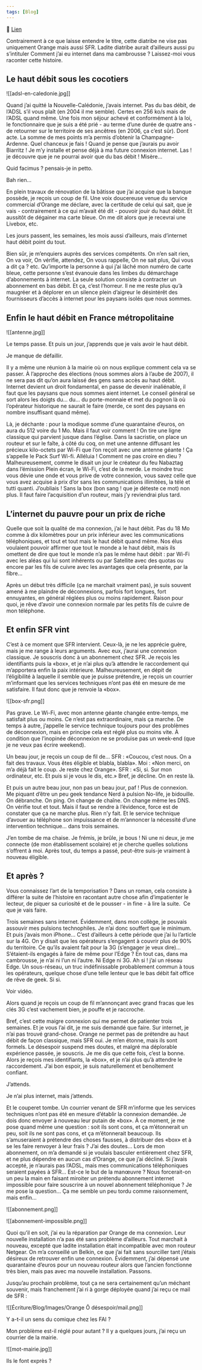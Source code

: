 ```yaml
---
tags: [Blog]
---
```


🔗 [Lien](https://www.ralentirtravaux.com/le_blog/orange-o-desespoir-ou-l’incroyable-histoire-de-mon-abonnement-internet/)

Contrairement à ce que laisse entendre le titre, cette diatribe ne vise pas uniquement Orange mais aussi SFR. Ladite diatribe aurait d’ailleurs aussi pu s’intituler Comment j’ai eu internet dans ma cambrousse ? Laissez-moi vous raconter cette histoire.

## Le haut débit sous les cocotiers
![[adsl-en-caledonie.jpg]]

Quand j’ai quitté la Nouvelle-Calédonie, j’avais internet. Pas du bas débit, de l’ADSL s’il vous plaît (en 2004 il me semble). Certes en 256 ko/s mais de l’ADSL quand même. Une fois mon séjour achevé et conformément à la loi, le fonctionnaire que je suis a été prié - au terme d’une durée de quatre ans - de retourner sur le territoire de ses ancêtres (en 2006, ça c’est sûr). Dont acte. La somme de mes points m’a permis d’obtenir la Champagne-Ardenne. Quel chanceux je fais ! Quand je pense que j’aurais pu avoir Biarritz ! Je m’y installe et pense déjà à ma future connexion internet. Las ! je découvre que je ne pourrai avoir que du bas débit ! Misère...

Quid facimus ? pensais-je in petto.

Bah rien...

En plein travaux de rénovation de la bâtisse que j’ai acquise que la banque possède, je reçois un coup de fil. Une voix doucereuse venue du service commercial d’Orange me déclare, avec la certitude de celui qui sait, que je vais - contrairement à ce qui m’avait été dit - pouvoir jouir du haut débit. Et aussitôt de dégainer ma carte bleue. On me dit alors que je recevrai une Livebox, etc.

Les jours passent, les semaines, les mois aussi d’ailleurs, mais d’internet haut débit point du tout.

Bien sûr, je m’enquiers auprès des services compétents. On n’en sait rien, On va voir, On vérifie, attendez, On vous rappelle, On ne sait plus, Qui vous a dit ça ? etc. Qu’importe la personne à qui j’ai lâché mon numéro de carte bleue, cette personne s’est évanouie dans les limbes du démarchage d’abonnements à internet. La seule solution consiste à contracter un abonnement en bas débit. Et ça, c’est l’horreur. Il ne me reste plus qu’à maugréer et à déplorer en un silence plein d’aigreur le désintérêt des fournisseurs d’accès à internet pour les paysans isolés que nous sommes.

## Enfin le haut débit en France métropolitaine

![[antenne.jpg]]

Le temps passe. Et puis un jour, j’apprends que je vais avoir le haut débit.

Je manque de défaillir.

Il y a même une réunion à la mairie où on nous explique comment cela va se passer. À l’approche des élections (nous sommes alors à l’aube de 2007), il ne sera pas dit qu’on aura laissé des gens sans accès au haut débit. Internet devient un droit fondamental, en passe de devenir inaliénable, il faut que les paysans que nous sommes aient internet. Le conseil général se sort alors les doigts du... du... du porte-monnaie et met du pognon là où l’opérateur historique ne saurait le faire (merde, ce sont des paysans en nombre insuffisant quand même).

Là, je déchante : pour la modique somme d’une quarantaine d’euros, on aura du 512 voire du 1 Mo. Mais il faut voir comment ! On tire une ligne classique qui parvient jusque dans l’église. Dans la sacristie, on place un routeur et sur le faîte, à côté du coq, on met une antenne diffusant les précieux kilo-octets par Wi-Fi que l’on reçoit avec une antenne géante ! Ça s’appelle le Pack Surf Wi-fi. Alléluia ! Comment ne pas croire en dieu ? Malheureusement, comme le disait un jour le créateur du feu Nabaztag dans l’émission Plein écran, le Wi-Fi, c’est de la merde. Le moindre truc vous dévie une onde et vous prive de votre connexion, vous savez celle que vous avez acquise à prix d’or sans les communications illimitées, la télé et tutti quanti. J’oubliais ! Sans la box (bon sang ! que je déteste ce mot) non plus. Il faut faire l’acquisition d’un routeur, mais j’y reviendrai plus tard.

## L’internet du pauvre pour un prix de riche

Quelle que soit la qualité de ma connexion, j’ai le haut débit. Pas du 18 Mo comme à dix kilomètres pour un prix inférieur avec les communications téléphoniques, et tout et tout mais le haut débit quand même. Nos élus voulaient pouvoir affirmer que tout le monde a le haut débit, mais ils omettent de dire que tout le monde n’a pas le même haut débit : par Wi-Fi avec les aléas qui lui sont inhérents ou par Satellite avec des quotas ou encore par les fils de cuivre avec les avantages que cela présente, par la fibre...

Après un début très difficile (ça ne marchait vraiment pas), je suis souvent amené à me plaindre de déconnexions, parfois fort longues, fort ennuyantes, en général réglées plus ou moins rapidement. Raison pour quoi, je rêve d’avoir une connexion normale par les petits fils de cuivre de mon téléphone.


## Et enfin SFR vint

C’est à ce moment que SFR intervient. Ceux-là, je ne les apprécie guère, mais je me range à leurs arguments. Avec eux, j’aurai une connexion classique. Je souscris donc à un abonnement chez SFR. Je reçois les identifiants puis la «box», et je n’ai plus qu’à attendre le raccordement qui m’apportera enfin la paix intérieure. Malheureusement, en dépit de l’éligibilité à laquelle il semble que je puisse prétendre, je reçois un courrier m’informant que les services techniques n’ont pas été en mesure de me satisfaire. Il faut donc que je renvoie la «box».

![[box-sfr.png]]

Pas grave. Le Wi-Fi, avec mon antenne géante changée entre-temps, me satisfait plus ou moins. Ce n’est pas extraordinaire, mais ça marche. De temps à autre, j’appelle le service technique toujours pour des problèmes de déconnexion, mais en principe cela est réglé plus ou moins vite. À condition que l’inopinée déconnexion ne se produise pas un week-end (que je ne veux pas écrire weekend).

Un beau jour, je reçois un coup de fil de... SFR : «Coucou, c’est nous. On a fait des travaux. Vous êtes éligible et blabla, blabla». Moi : «Non merci, on m’a déjà fait le coup. Je reste chez Orange». SFR : «Si, si. Sur mon ordinateur, etc. Et puis si je vous le dis, etc.» Bref, je décline. On en reste là.

Et puis un autre beau jour, non pas un beau jour, paf ! Plus de connexion. Me piquant d’être un peu geek tendance Nerd à pulsion No-life, je bidouille. On débranche. On ping. On change de chaîne. On change même les DNS. On vérifie tout et tout. Mais il faut se rendre à l’évidence, force est de constater que ça ne marche plus. Rien n’y fait. Et le service technique d’avouer au téléphone son impuissance et de m’annoncer la nécessité d’une intervention technique... dans trois semaines.

J’en tombe de ma chaise. Je frémis, je brûle, je bous ! Ni une ni deux, je me connecte (de mon établissement scolaire) et je cherche quelles solutions s’offrent à moi. Après tout, du temps a passé, peut-être suis-je vraiment à nouveau éligible.

## Et après ?

Vous connaissez l’art de la temporisation ? Dans un roman, cela consiste à différer la suite de l’histoire en racontant autre chose afin d’impatienter le lecteur, de piquer sa curiosité et de le pousser - in fine - à lire la suite. 
Ce que je vais faire.

Trois semaines sans internet. Évidemment, dans mon collège, je pouvais assouvir mes pulsions technophiles. Je n’ai donc souffert que le minimum. Et puis j’avais mon iPhone... C’est d’ailleurs à cette période que j’ai lu l’article sur la 4G. On y disait que les opérateurs s’engagent à couvrir plus de 90% du territoire. Ce qu’ils avaient fait pour la 3G (s’engager je veux dire)... S’étaient-ils engagés à faire de même pour l’Edge ? En tout cas, dans ma cambrousse, je n’ai ni l’un ni l’autre. Ni Edge ni 3G. Ah si ! j’ai un réseau Edge. Un sous-réseau, un truc indéfinissable probablement commun à tous les opérateurs, quelque chose d’une telle lenteur que le bas débit fait office de rêve de geek. Si si.

Voir vidéo.

Alors quand je reçois un coup de fil m’annonçant avec grand fracas que les clés 3G c’est vachement bien, je pouffe et je raccroche.

Bref, c’est cette maigre connexion qui me permet de patienter trois semaines. Et je vous l’ai dit, je me suis demandé que faire. Sur internet, je n’ai pas trouvé grand-chose. Orange ne permet pas de prétendre au haut débit de façon classique, mais SFR oui. Je m’en étonne, mais ils sont formels. Le désespoir suspend mes doutes, et malgré ma déplorable expérience passée, je souscris. Je me dis que cette fois, c’est la bonne. Alors je reçois mes identifiants, la «box», et je n’ai plus qu’à attendre le raccordement. J’ai bon espoir, je suis naturellement et benoîtement confiant.

J’attends.

Je n’ai plus internet, mais j’attends.

Et le couperet tombe. Un courrier venant de SFR m’informe que les services techniques n’ont pas été en mesure d’établir la connexion demandée. Je dois donc envoyer à nouveau leur putain de «box». À ce moment, je me pose quand même une question : soit ils sont cons, et ça m’étonnerait un peu, soit ils ne sont pas cons, et ça m’étonnerait beaucoup. Ils s’amuseraient à prétendre des choses fausses, à distribuer des «box» et à se les faire renvoyer à leur frais ? J’ai des doutes... Lors de mon abonnement, on m’a demandé si je voulais basculer entièrement chez SFR, et ne plus dépendre en aucun cas d’Orange, ce que j’ai décliné. Si j’avais accepté, je n’aurais pas l’ADSL, mais mes communications téléphoniques seraient payées à SFR... Est-ce le but de la manœuvre ? Nous forcerait-on un peu la main en faisant miroiter un prétendu abonnement internet impossible pour faire souscrire à un nouvel abonnement téléphonique ? Je me pose la question... Ça me semble un peu tordu comme raisonnement, mais enfin...

![[abonnement.png]]

![[abonnement-impossible.png]]

Quoi qu’il en soit, j’ai eu la réparation par Orange de ma connexion. Leur nouvelle installation n’a pas été sans problème d’ailleurs. Tout marchait à nouveau, excepté que ladite installation était incompatible avec mon routeur Netgear. On m’a conseillé un Belkin, ce que j’ai fait sans sourciller tant j’étais désireux de retrouver enfin une connexion. Évidemment, j’ai dépensé une quarantaine d’euros pour un nouveau routeur alors que l’ancien fonctionne très bien, mais pas avec ma nouvelle installation. Passons.

Jusqu’au prochain problème, tout ça ne sera certainement qu’un méchant souvenir, mais franchement j’ai ri à gorge déployée quand j’ai reçu ce mail de SFR :

![[Écriture/Blog/Images/Orange Ô désespoir/mail.png]]

Y a-t-il un sens du comique chez les FAI ?

Mon problème est-il réglé pour autant ? Il y a quelques jours, j’ai reçu un courrier de la mairie.

![[mot-mairie.jpg]]

Ils le font exprès ?